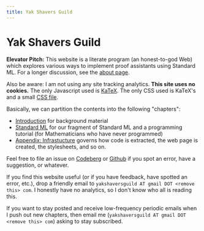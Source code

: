 ```yaml
---
title: Yak Shavers Guild
---
```

# Yak Shavers Guild

**Elevator Pitch:** This website is a literate program (an
honest-to-god Web) which explores various ways to implement proof
assistants using Standard ML. For a longer discussion, see the
[about page](./about.md).

Also be aware: I am not using any site tracking analytics. **This site
uses no cookies.** The only Javascript used is
[KaTeX](https://katex.org/). The only CSS used is KaTeX's and a small
[CSS file](./infra/css/style.md).

Basically, we can partition the contents into the following "chapters":

- [Introduction](./intro/index.md) for background material
- [Standard ML](./sml/index.md) for our fragment of Standard ML and a
  programming tutorial (for Mathematicians who have never programmed)
- [Appendix: Infrastucture](./infra/index.md) governs how code is
  extracted, the web page is created, the stylesheets, and so on.

Feel free to file an issue on [Codeberg](https://codeberg.org/ysg/site/issues)
or [Github](https://github.com/Yak-Shavers-Guild/site/issues) if you
spot an error, have a suggestion, or whatever.

If you find this website useful (or if you have feedback, have spotted
an error, etc.), drop a friendly email to 
`yakshaversguild AT gmail DOT <remove this> com`. 
I honestly have no analytics, so I don't know who all is reading this.

If you want to stay posted and receive low-frequency periodic emails
when I push out new chapters,
then email me (`yakshaversguild AT gmail DOT <remove this> com`)
asking to stay subscribed.

